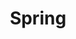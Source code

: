 ---
title: Spring
date: 
draft: false

# descripcion
description : Aros pasantes colgantes en plata 925 y cristal microcubic. Línea premium.

materials: Plata 925

color: 

dimensions: Largo 3,50 cm x 1,60 cm 

code: 01-01-1157

type: "Aros"

categories: []

price: $18.870,00

price_eftvo: $16.040,00

# Images
# first image will be shown in the product page
images:
  # - image: "images/path_to_image"
  # La ubicacion de las imagenes es imagenes/Aros/Aros.Colgantes/01-01-1157-spring
  - image: "./images/aros/colgantes/01-01-1157-spring_a.jpg"
  - image: "./images/aros/colgantes/01-01-1157-spring_b.jpg"
---